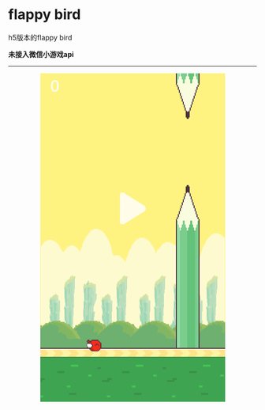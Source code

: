 # flappy bird


h5版本的flappy bird

**未接入微信小游戏api**


----


<div align="center">

![小游戏演示](https://github.com/QinZhen001/weixin-game/blob/master/screenshot/GIF.gif)


<div/>
